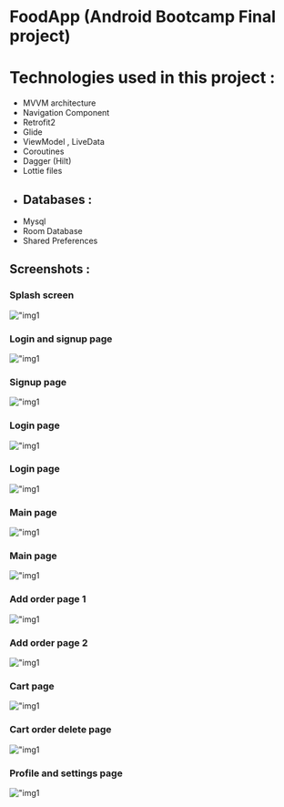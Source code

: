 # FoodApp (Android Bootcamp Final project) 
# Technologies used in this project :
  - MVVM architecture  <br/>
  - Navigation Component <br/>
  - Retrofit2 <br/>
  - Glide <br/>
  - ViewModel , LiveData <br/> 
  - Coroutines <br/>
  - Dagger (Hilt) <br/>
  - Lottie files <br/>
  - ## Databases :
  - Mysql <br/>
  - Room Database <br/>
  - Shared Preferences <br/>
  ## Screenshots : 
   ### Splash screen <br/>
  !["img1](https://github.com/SananIsmayilov/FoodApp/blob/master/ScreenShots/Screenshot_splash%20(Custom).png)<br/>
  ### Login and signup page <br/>
  !["img1](https://github.com/SananIsmayilov/FoodApp/blob/master/ScreenShots/Screenshot_loginandregister%20(Custom).png)<br/>
  ### Signup page <br/>
  !["img1](https://github.com/SananIsmayilov/FoodApp/blob/master/ScreenShots/Screenshot_register%20(Custom).png)<br/>
  ### Login page <br/>
  !["img1](https://github.com/SananIsmayilov/FoodApp/blob/master/ScreenShots/Screenshot_login%20(Custom).png)<br/> 
  ### Login page  <br/>
  !["img1](https://github.com/SananIsmayilov/FoodApp/blob/master/ScreenShots/Screenshot_notuser%20(Custom).png)<br/>
  ### Main page   <br/>
  !["img1](https://github.com/SananIsmayilov/FoodApp/blob/master/ScreenShots/Screenshot_main1%20(Custom).png)<br/>
  ### Main page   <br/>
  !["img1](https://github.com/SananIsmayilov/FoodApp/blob/master/ScreenShots/Screenshot_main2%20(Custom).png)<br/>
  ### Add order page 1   <br/>
  !["img1](https://github.com/SananIsmayilov/FoodApp/blob/master/ScreenShots/Screenshot_addcart%20(Custom).png)<br/>
  ### Add order page 2  <br/>
  !["img1](https://github.com/SananIsmayilov/FoodApp/blob/master/ScreenShots/Screenshot_addcartdone%20(Custom).png)<br/>
  ### Cart page   <br/>
  !["img1](https://github.com/SananIsmayilov/FoodApp/blob/master/ScreenShots/Screenshot_cart%20(Custom).png)<br/>
  ### Cart order delete page   <br/>
  !["img1](https://github.com/SananIsmayilov/FoodApp/blob/master/ScreenShots/Screenshot_cartdelete%20(Custom).png)<br/>
  ### Profile and settings page   <br/>
  !["img1](https://github.com/SananIsmayilov/FoodApp/blob/master/ScreenShots/Screenshot_profile%20(Custom).png)<br/>
